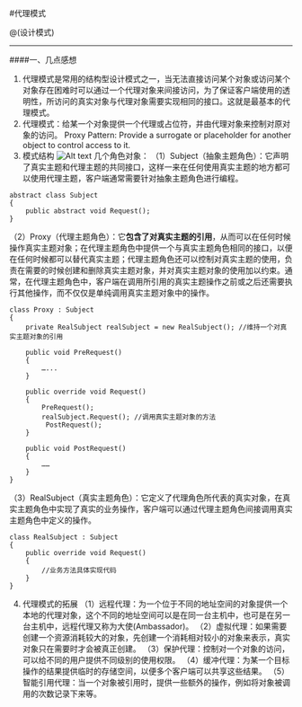 

#代理模式

@(设计模式)

------------------


####一、几点感想
1. 代理模式是常用的结构型设计模式之一，当无法直接访问某个对象或访问某个对象存在困难时可以通过一个代理对象来间接访问，为了保证客户端使用的透明性，所访问的真实对象与代理对象需要实现相同的接口。这就是最基本的代理模式。
2. 代理模式：给某一个对象提供一个代理或占位符，并由代理对象来控制对原对象的访问。
  Proxy Pattern: Provide a surrogate or placeholder for another object to control access to it.
3. 模式结构
  ![Alt text](./1508289617927.png)
   几个角色对象：
  （1）Subject（抽象主题角色）：它声明了真实主题和代理主题的共同接口，这样一来在任何使用真实主题的地方都可以使用代理主题，客户端通常需要针对抽象主题角色进行编程。
```
abstract class Subject
{
    public abstract void Request();
}
```

（2）Proxy（代理主题角色）：它**包含了对真实主题的引用**，从而可以在任何时候操作真实主题对象；在代理主题角色中提供一个与真实主题角色相同的接口，以便在任何时候都可以替代真实主题；代理主题角色还可以控制对真实主题的使用，负责在需要的时候创建和删除真实主题对象，并对真实主题对象的使用加以约束。通常，在代理主题角色中，客户端在调用所引用的真实主题操作之前或之后还需要执行其他操作，而不仅仅是单纯调用真实主题对象中的操作。
```
class Proxy : Subject
{
    private RealSubject realSubject = new RealSubject(); //维持一个对真实主题对象的引用

    public void PreRequest() 
    {
        …...
    }

    public override void Request() 
    {
        PreRequest();
        realSubject.Request(); //调用真实主题对象的方法
         PostRequest();
    }

    public void PostRequest() 
    {
        ……
    }
}
```

（3）RealSubject（真实主题角色）：它定义了代理角色所代表的真实对象，在真实主题角色中实现了真实的业务操作，客户端可以通过代理主题角色间接调用真实主题角色中定义的操作。
```
class RealSubject : Subject
{
    public override void Request()
    {
        //业务方法具体实现代码
    }
}
```

4. 代理模式的拓展
  （1）远程代理：为一个位于不同的地址空间的对象提供一个本地的代理对象，这个不同的地址空间可以是在同一台主机中，也可是在另一台主机中，远程代理又称为大使(Ambassador)。
  （2）虚拟代理：如果需要创建一个资源消耗较大的对象，先创建一个消耗相对较小的对象来表示，真实对象只在需要时才会被真正创建。
  （3）保护代理：控制对一个对象的访问，可以给不同的用户提供不同级别的使用权限。
  （4）缓冲代理：为某一个目标操作的结果提供临时的存储空间，以便多个客户端可以共享这些结果。
  （5）智能引用代理：当一个对象被引用时，提供一些额外的操作，例如将对象被调用的次数记录下来等。

